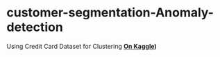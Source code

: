 # customer-segmentation-Anomaly-detection
Using Credit Card Dataset for Clustering **[On Kaggle](https://www.kaggle.com/datasets/arjunbhasin2013/ccdata))**
